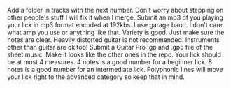 Add a folder in tracks with the next number. Don't worry about stepping on other people's stuff I will fix it when I merge.
Submit an mp3 of you playing your lick in mp3 format encoded at 192kbs. I use garage band. I don't care what amp you use or anything like that. Variety is good.
Just make sure the notes are clear. Heavily distorted guitar is not recommended. 
Instruments other than guitar are ok too!
Submit a Guitar Pro .gp and .gp5 file of the sheet music. Make it looks like the other ones in the repo.
Your lick should be at most 4 measures. 
4 notes is a good number for a beginner lick. 
8 notes is a good number for an intermediate lick.
Polyphonic lines will move your lick right to the advanced category so keep that in mind. 

